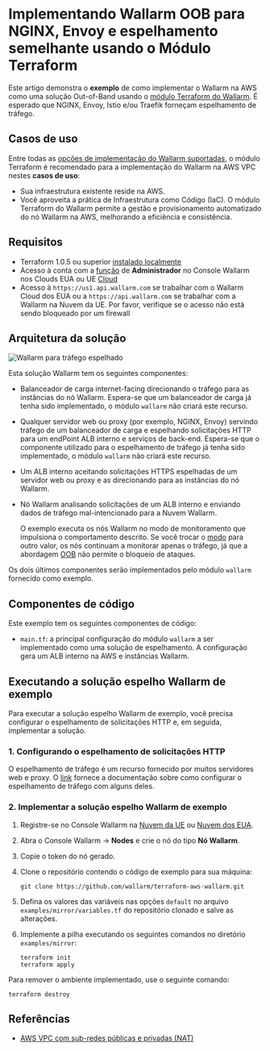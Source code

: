 # Implementando Wallarm OOB para NGINX, Envoy e espelhamento semelhante usando o Módulo Terraform

Este artigo demonstra o **exemplo** de como implementar o Wallarm na AWS como uma solução Out-of-Band usando o [módulo Terraform do Wallarm](https://registry.terraform.io/modules/wallarm/wallarm/aws/). É esperado que NGINX, Envoy, Istio e/ou Traefik forneçam espelhamento de tráfego.

## Casos de uso

Entre todas as [opções de implementação do Wallarm suportadas](https://docs.wallarm.com/installation/supported-deployment-options), o módulo Terraform é recomendado para a implementação do Wallarm na AWS VPC nestes **casos de uso**:

* Sua infraestrutura existente reside na AWS.
* Você aproveita a prática de Infraestrutura como Código (IaC). O módulo Terraform do Wallarm permite a gestão e provisionamento automatizado do nó Wallarm na AWS, melhorando a eficiência e consistência.

## Requisitos

* Terraform 1.0.5 ou superior [instalado localmente](https://learn.hashicorp.com/tutorials/terraform/install-cli)
* Acesso à conta com a [função](https://docs.wallarm.com/user-guides/settings/users/#user-roles) de **Administrador** no Console Wallarm nos Clouds EUA ou UE [Cloud](https://docs.wallarm.com/about-wallarm/overview/#cloud)
* Acesso à `https://us1.api.wallarm.com` se trabalhar com o Wallarm Cloud dos EUA ou a `https://api.wallarm.com` se trabalhar com a Wallarm na Nuvem da UE. Por favor, verifique se o acesso não está sendo bloqueado por um firewall

## Arquitetura da solução

![Wallarm para tráfego espelhado](https://github.com/wallarm/terraform-aws-wallarm/blob/main/images/wallarm-for-mirrored-traffic.png?raw=true)

Esta solução Wallarm tem os seguintes componentes:

* Balanceador de carga internet-facing direcionando o tráfego para as instâncias do nó Wallarm. Espera-se que um balanceador de carga já tenha sido implementado, o módulo `wallarm` não criará este recurso.
* Qualquer servidor web ou proxy (por exemplo, NGINX, Envoy) servindo tráfego de um balanceador de carga e espelhando solicitações HTTP para um endPoint ALB interno e serviços de back-end. Espera-se que o componente utilizado para o espelhamento de tráfego já tenha sido implementado, o módulo `wallarm` não criará este recurso.
* Um ALB interno aceitando solicitações HTTPS espelhadas de um servidor web ou proxy e as direcionando para as instâncias do nó Wallarm.
* Nó Wallarm analisando solicitações de um ALB interno e enviando dados de tráfego mal-intencionado para a Nuvem Wallarm.

    O exemplo executa os nós Wallarm no modo de monitoramento que impulsiona o comportamento descrito. Se você trocar o [modo](https://docs.wallarm.com/admin-en/configure-wallarm-mode/) para outro valor, os nós continuam a monitorar apenas o tráfego, já que a abordagem [OOB](https://docs.wallarm.com/installation/oob/overview/#advantages-and-limitations) não permite o bloqueio de ataques.

Os dois últimos componentes serão implementados pelo módulo `wallarm` fornecido como exemplo.

## Componentes de código

Este exemplo tem os seguintes componentes de código:

* `main.tf`: a principal configuração do módulo `wallarm` a ser implementado como uma solução de espelhamento. A configuração gera um ALB interno na AWS e instâncias Wallarm.

## Executando a solução espelho Wallarm de exemplo

Para executar a solução espelho Wallarm de exemplo, você precisa configurar o espelhamento de solicitações HTTP e, em seguida, implementar a solução.

### 1. Configurando o espelhamento de solicitações HTTP

O espelhamento de tráfego é um recurso fornecido por muitos servidores web e proxy. O [link](https://docs.wallarm.com/installation/oob/web-server-mirroring/overview/#examples-of-web-server-configuration-for-traffic-mirroring) fornece a documentação sobre como configurar o espelhamento de tráfego com alguns deles.

### 2. Implementar a solução espelho Wallarm de exemplo

1. Registre-se no Console Wallarm na [Nuvem da UE](https://my.wallarm.com/nodes) ou [Nuvem dos EUA](https://us1.my.wallarm.com/nodes).
1. Abra o Console Wallarm → **Nodes** e crie o nó do tipo **Nó Wallarm**.
1. Copie o token do nó gerado.
1. Clone o repositório contendo o código de exemplo para sua máquina:

    ```
    git clone https://github.com/wallarm/terraform-aws-wallarm.git
    ```
1. Defina os valores das variáveis nas opções `default` no arquivo `examples/mirror/variables.tf` do repositório clonado e salve as alterações.
1. Implemente a pilha executando os seguintes comandos no diretório `examples/mirror`:

    ```
    terraform init
    terraform apply
    ```

Para remover o ambiente implementado, use o seguinte comando:

```
terraform destroy
```

## Referências

* [AWS VPC com sub-redes públicas e privadas (NAT)](https://docs.aws.amazon.com/vpc/latest/userguide/VPC_Scenario2.html)
